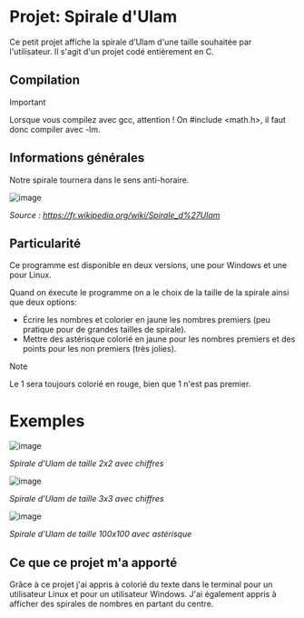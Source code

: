 # Projet: Spirale d'Ulam
Ce petit projet affiche la spirale d’Ulam d'une taille souhaitée par l'utilisateur. Il s'agit d'un projet codé entièrement en C. 

## Compilation
> [!IMPORTANT]
>Lorsque vous compilez avec gcc, attention ! On #include <math.h>, il faut donc compiler avec -lm.

## Informations générales

Notre spirale tournera dans le sens anti-horaire.

![image](https://github.com/user-attachments/assets/8469d79d-4407-4bf3-a987-7403b20f4f78)

*Source : https://fr.wikipedia.org/wiki/Spirale_d%27Ulam*

## Particularité

Ce programme est disponible en deux versions, une pour Windows et une pour Linux.

Quand on éxecute le programme on a le choix de la taille de la spirale ainsi que deux options:

- Écrire les nombres et colorier en jaune les nombres premiers (peu pratique pour de grandes tailles de spirale).
- Mettre des astérisque colorié en jaune pour les nombres premiers et des points pour les non premiers (très jolies).

> [!NOTE]
> Le 1 sera toujours colorié en rouge, bien que 1 n'est pas premier.

# Exemples
![image](https://github.com/user-attachments/assets/fd60dc7e-4138-4af2-9949-ea542883e201)

*Spirale d'Ulam de taille 2x2 avec chiffres*

![image](https://github.com/user-attachments/assets/02172b5b-7edf-417a-aa11-4aaaedab2949)

*Spirale d'Ulam de taille 3x3 avec chiffres*

![image](https://github.com/user-attachments/assets/7c6175c8-2a86-4eee-b551-7a4d99031813)

*Spirale d'Ulam de taille 100x100 avec astérisque*

## Ce que ce projet m'a apporté

Grâce à ce projet j'ai appris à colorié du texte dans le terminal pour un utilisateur Linux et pour un utilisateur Windows.
J'ai également appris à afficher des spirales de nombres en partant du centre.
